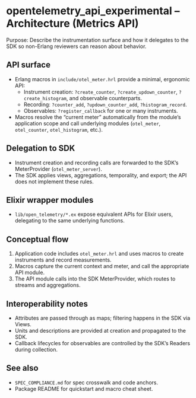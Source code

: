 opentelemetry_api_experimental – Architecture (Metrics API)
==========================================================

Purpose: Describe the instrumentation surface and how it delegates to the SDK so non-Erlang reviewers can reason about behavior.

API surface
-----------
- Erlang macros in `include/otel_meter.hrl` provide a minimal, ergonomic API:
  - Instrument creation: `?create_counter`, `?create_updown_counter`, `?create_histogram`, and observable counterparts.
  - Recording: `?counter_add`, `?updown_counter_add`, `?histogram_record`.
  - Observables: `?register_callback` for one or many instruments.
- Macros resolve the “current meter” automatically from the module’s application scope and call underlying modules (`otel_meter`, `otel_counter`, `otel_histogram`, etc.).

Delegation to SDK
-----------------
- Instrument creation and recording calls are forwarded to the SDK’s MeterProvider (`otel_meter_server`).
- The SDK applies views, aggregations, temporality, and export; the API does not implement these rules.

Elixir wrapper modules
----------------------
- `lib/open_telemetry/*.ex` expose equivalent APIs for Elixir users, delegating to the same underlying functions.

Conceptual flow
---------------
1) Application code includes `otel_meter.hrl` and uses macros to create instruments and record measurements.
2) Macros capture the current context and meter, and call the appropriate API module.
3) The API module calls into the SDK MeterProvider, which routes to streams and aggregations.

Interoperability notes
----------------------
- Attributes are passed through as maps; filtering happens in the SDK via Views.
- Units and descriptions are provided at creation and propagated to the SDK.
- Callback lifecycles for observables are controlled by the SDK’s Readers during collection.

See also
--------
- `SPEC_COMPLIANCE.md` for spec crosswalk and code anchors.
- Package README for quickstart and macro cheat sheet.


